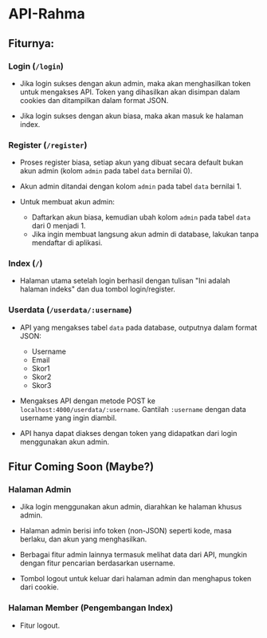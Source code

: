 # API-Rahma

## Fiturnya:

### Login (`/login`)

- Jika login sukses dengan akun admin, maka akan menghasilkan token untuk mengakses API.
  Token yang dihasilkan akan disimpan dalam cookies dan ditampilkan dalam format JSON.
  
- Jika login sukses dengan akun biasa, maka akan masuk ke halaman index.

### Register (`/register`)

- Proses register biasa, setiap akun yang dibuat secara default bukan akun admin (kolom `admin` pada tabel `data` bernilai 0).

- Akun admin ditandai dengan kolom `admin` pada tabel `data` bernilai 1.

- Untuk membuat akun admin:
  - Daftarkan akun biasa, kemudian ubah kolom `admin` pada tabel `data` dari 0 menjadi 1.
  - Jika ingin membuat langsung akun admin di database, lakukan tanpa mendaftar di aplikasi.

### Index (`/`)

- Halaman utama setelah login berhasil dengan tulisan "Ini adalah halaman indeks" dan dua tombol login/register.

### Userdata (`/userdata/:username`)

- API yang mengakses tabel `data` pada database, outputnya dalam format JSON:
  - Username
  - Email
  - Skor1
  - Skor2
  - Skor3
  
- Mengakses API dengan metode POST ke `localhost:4000/userdata/:username`. 
  Gantilah `:username` dengan data username yang ingin diambil.

- API hanya dapat diakses dengan token yang didapatkan dari login menggunakan akun admin.

## Fitur Coming Soon (Maybe?)

### Halaman Admin

- Jika login menggunakan akun admin, diarahkan ke halaman khusus admin.
  
- Halaman admin berisi info token (non-JSON) seperti kode, masa berlaku, dan akun yang menghasilkan.

- Berbagai fitur admin lainnya termasuk melihat data dari API, mungkin dengan fitur pencarian berdasarkan username.

- Tombol logout untuk keluar dari halaman admin dan menghapus token dari cookie.

### Halaman Member (Pengembangan Index)

- Fitur logout.

